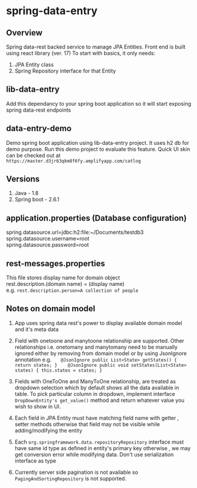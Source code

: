 # spring-data-entry
## Overview
Spring data-rest backed service to manage JPA Entities. Front end is built using react library (ver. 17)
To start with basics, it only needs: 
1. JPA Entity class 
2. Spring Repository interface for that Entity

## lib-data-entry
Add this dependancy to your spring boot application so it will start exposing spring data-rest endpoints

## data-entry-demo
Demo spring boot application using lib-data-entry project. It uses h2 db for demo purpose. Run this demo project to evaluate this feature.
Quick UI skin can be checked out at `https://master.d3jr63qkm8f6fy.amplifyapp.com/catlog`

## Versions
1. Java - 1.8
2. Spring boot - 2.6.1

## application.properties (Database configuration)
spring.datasource.url=jdbc:h2:file:~/Documents/testdb3 \
spring.datasource.username=root \
spring.datasource.password=root

## rest-messages.properties 
This file stores display name for domain object \
rest.description.(domain name) = (display name) \
e.g. `rest.description.person=A collection of people`

## Notes on domain model
1. App uses spring data rest's power to display available domain model and it's meta data
2. Field with  onetoone and manytoone relationship are supported. Other relationships i.e. onetomany and manytomany need to be manually ignored either by removing from domain model or by using JsonIgnore annotation e.g.
`    @JsonIgnore
    public List<State> getStates() {
        return states;
    }   
    @JsonIgnore
    public void setStates(List<State> states) {
        this.states = states;
    }
`

3. Fields with OneToOne and ManyToOne relationship, are treated as dropdown selection which by default shows all the data available in table. To pick particular column in dropdown, implement interface `DropDownEntity's get_value()` method and return whatever value you wish to show in UI.
4. Each field in JPA Entity must have matching field name with getter , setter methods otherwise that field may not be visible while adding/modifying the entity
5. Each `org.springframework.data.repositoryRepository` interface must have same id type as defined in entity's primary key otherwise , we may get conversion error while modifying data.
Don't use serialization interface as type
6. Currently server side pagination is not available so `PagingAndSortingRepository` is not supported.
